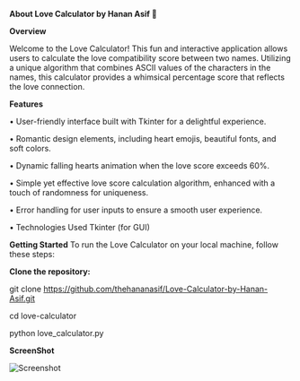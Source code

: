 **About Love Calculator by Hanan Asif 💖**

**Overview**

Welcome to the Love Calculator! This fun and interactive application allows users to calculate the love compatibility score between two names. Utilizing a unique algorithm that combines ASCII values of the characters in the names, this calculator provides a whimsical percentage score that reflects the love connection.

**Features**

• User-friendly interface built with Tkinter for a delightful experience.

• Romantic design elements, including heart emojis, beautiful fonts, and soft colors.

• Dynamic falling hearts animation when the love score exceeds 60%.

• Simple yet effective love score calculation algorithm, enhanced with a touch of randomness for uniqueness.

• Error handling for user inputs to ensure a smooth user experience.

• Technologies Used Tkinter (for GUI)

**Getting Started**
To run the Love Calculator on your local machine, follow these steps:

**Clone the repository:**

git clone https://github.com/thehananasif/Love-Calculator-by-Hanan-Asif.git

cd love-calculator

python love_calculator.py

**ScreenShot**

![Screenshot](https://github.com/user-attachments/assets/fb8db501-9d08-4d7d-8339-60211c343926)
